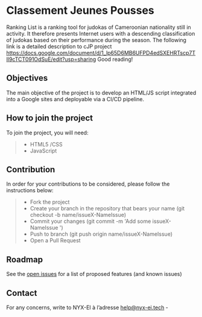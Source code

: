 # Classement Jeunes Pousses

Ranking List is a ranking tool for judokas of Cameroonian nationality still in activity. It therefore presents Internet users with a descending classification of judokas based on their performance during the season. The following link is a detailed description to cJP project https://docs.google.com/document/d/1_lp65D6MB6UFPD4edSXEHRTscp7TIl9cTCT091OdSuE/edit?usp=sharing  Good reading! 

## Objectives
The main objective of the project is to develop an HTML/JS script integrated into a Google sites and deployable via a CI/CD pipeline. 

## How to join the project

To join the project, you will need: 

> * HTML5 /CSS
> * JavaScript

## Contribution

In order for your contributions to be considered, please follow the instructions below:

> * Fork the project
 > * Create your branch in the repository that bears your name (git checkout -b name/issueX-NameIssue)
> * Commit your changes (git commit -m 'Add some issueX-NameIssue ')
> * Push to branch (git push origin name/issueX-NameIssue)
> *  Open a Pull Request
## Roadmap
See the [open issues](https://github.com/nyx-ei/cjp/issues) for a list of proposed features (and known issues)


## Contact

For any concerns, write to NYX-EI à l’adresse help@nyx-ei.tech - 
